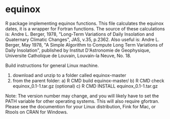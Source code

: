 equinox
=========

R package implementing equinox functions.
This file calculates the equinox dates, it is a wrapper for Fortran functions. The source of these calculations is: Andre L. Berger, 1978, "Long-Term Variations of Daily Insolation and Quaternary Climatic Changes", JAS, v.35, p.2362.  Also useful is: Andre L. Berger, May 1978, "A Simple Algorithm to Compute Long Term Variations of Daily Insolation", published by Institut D'Astronomie de Geophysique, Universite Catholique de Louvain, Louvain-la Neuve, No. 18.

Build instructions for general Linux machine.

1) download and unzip to a folder called equinox-master
2) from the parent folder: 
 a) R CMD build equinox-master/
 b) R CMD check equinox_0.1-1.tar.gz (optional)
 c) R CMD INSTALL equinox_0.1-1.tar.gz

Note: The version number may change, and you will likely have to set the PATH variable for other operating systems. This will also require gfortran. Please see the documention for your Linux distribution, Fink for Mac, or Rtools on CRAN for Windows.


